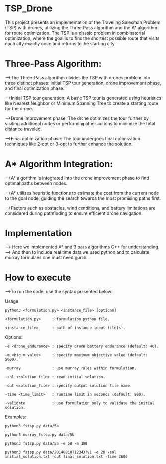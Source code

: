 # TSP_Drone

This project presents an implementation of the Traveling Salesman Problem (TSP) with drones, utilizing the Three-Pass algorithm and the A* algorithm for route optimization. The TSP is a classic problem in combinatorial optimization, where the goal is to find the shortest possible route that visits each city exactly once and returns to the starting city.

# Three-Pass Algorithm:

-->The Three-Pass algorithm divides the TSP with drones problem into three distinct phases: initial TSP tour generation, drone improvement       phase, and final optimization phase.

-->Initial TSP tour generation: A basic TSP tour is generated using heuristics like Nearest Neighbor or Minimum Spanning Tree to create a       starting route for the drone.

-->Drone improvement phase: The drone optimizes the tour further by visiting additional nodes or performing other actions to minimize the       total distance traveled.

-->Final optimization phase: The tour undergoes final optimization techniques like 2-opt or 3-opt to further enhance the solution.

# A* Algorithm Integration:

-->A* algorithm is integrated into the drone improvement phase to find optimal paths between nodes.

-->A* utilizes heuristic functions to estimate the cost from the current node to the goal node, guiding the search towards the most              promising paths first.

-->Factors such as obstacles, wind conditions, and battery limitations are considered during pathfinding to ensure efficient drone               navigation.

# Implementation

--> Here we implemented A* and 3 pass algorithms C++ for understanding.
--> And then to include real time data we used python and to calculate murray formulaes one must need gurobi.

# How to execute

-->To run the code, use the syntax presented below:

Usage: 

    python3 <formulation.py> <instance_file> [options]

    <formulation.py>     : formulation python file.
    
    <instance_file>      : path of instance input file(s).


Options:

    -e <drone_endurance> : specify drone battery endurance (default: 40).
    
    -m <big_m_value>     : specify maximum objective value (default: 5000).
    
    -murray              : use murray rules within formulation.
    
    -sol <solution_file> : read initial solution.
    
    -out <solution_file> : specify output solution file name.
    
    -time <time_limit>   : runtime limit in seconds (default: 900).
    
    -validate            : use formulation only to validate the initial solution.
    
    
Examples:

    python3 fstsp.py data/5a
    
    python3 murray_fstsp.py data/5b
    
    python3 fstsp.py data/5a -e 50 -m 100
    
    python3 fstsp.py data/20140810T123437v1 -e 20 -sol initial_solution.txt -out final_solution.txt -time 3600
